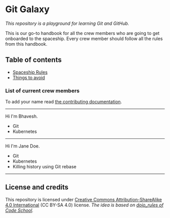 # Git Galaxy
*This repository is a playground for learning Git and GitHub.*

This is our go-to handbook for all the crew members who are going to get onboarded to the spaceship. Every crew member should follow all the rules from this handbook.

## Table of contents
* [Spaceship Rules](./spaceship-rules.md)
* [Things to avoid](./eliminate.md)

### List of current crew members
To add your name read [the contributing documentation](./CONTRIBUTING.md).

---

Hi I'm Bhavesh.

* Git
* Kubernetes
---

Hi I'm Jane Doe.

* Git
* Kubernetes
* Killing history using Git rebase
---

## License and credits
This repository is licensed under [Creative Commons Attribution-ShareAlike 4.0 International](https://creativecommons.org/licenses/by-sa/4.0/) (CC BY-SA 4.0) license. *The idea is based on [dojo_rules of Code School](https://github.com/deadlyvipers/dojo_rules).*
